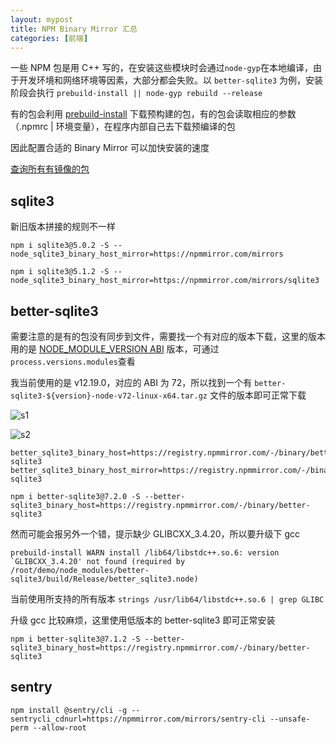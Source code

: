```yaml
---
layout: mypost
title: NPM Binary Mirror 汇总
categories: [前端]
---
```


一些 NPM 包是用 C++ 写的，在安装这些模块时会通过`node-gyp`在本地编译，由于开发环境和网络环境等因素，大部分都会失败。以 `better-sqlite3` 为例，安装阶段会执行 `prebuild-install || node-gyp rebuild --release`

有的包会利用 [prebuild-install](https://www.npmjs.com/package/prebuild-install) 下载预构建的包，有的包会读取相应的参数（.npmrc \| 环境变量），在程序内部自己去下载预编译的包

因此配置合适的 Binary Mirror 可以加快安装的速度

[查询所有有镜像的包](https://registry.npmmirror.com/binary.html)

## sqlite3

新旧版本拼接的规则不一样

```
npm i sqlite3@5.0.2 -S --node_sqlite3_binary_host_mirror=https://npmmirror.com/mirrors

npm i sqlite3@5.1.2 -S --node_sqlite3_binary_host_mirror=https://npmmirror.com/mirrors/sqlite3
```

## better-sqlite3

需要注意的是有的包没有同步到文件，需要找一个有对应的版本下载，这里的版本用的是 [NODE_MODULE_VERSION ABI](https://nodejs.org/zh-cn/download/releases/#ref-1) 版本，可通过 `process.versions.modules`查看

我当前使用的是 v12.19.0，对应的 ABI 为 72，所以找到一个有 `better-sqlite3-${version}-node-v72-linux-x64.tar.gz` 文件的版本即可正常下载

![s1](s1.png)

![s2](s2.png)

```
better_sqlite3_binary_host=https://registry.npmmirror.com/-/binary/better-sqlite3
better_sqlite3_binary_host_mirror=https://registry.npmmirror.com/-/binary/better-sqlite3
```

```
npm i better-sqlite3@7.2.0 -S --better-sqlite3_binary_host=https://registry.npmmirror.com/-/binary/better-sqlite3
```

然而可能会报另外一个错，提示缺少 GLIBCXX_3.4.20，所以要升级下 gcc

```
prebuild-install WARN install /lib64/libstdc++.so.6: version `GLIBCXX_3.4.20' not found (required by /root/demo/node_modules/better-sqlite3/build/Release/better_sqlite3.node)
```

当前使用所支持的所有版本 `strings /usr/lib64/libstdc++.so.6 | grep GLIBC`

升级 gcc 比较麻烦，这里使用低版本的 better-sqlite3 即可正常安装

```
npm i better-sqlite3@7.1.2 -S --better-sqlite3_binary_host=https://registry.npmmirror.com/-/binary/better-sqlite3
```

## sentry

```
npm install @sentry/cli -g --sentrycli_cdnurl=https://npmmirror.com/mirrors/sentry-cli --unsafe-perm --allow-root
```
